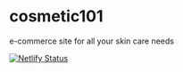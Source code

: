 # cosmetic101

e-commerce site for all your skin care needs

[![Netlify Status](https://api.netlify.com/api/v1/badges/1ee4467e-c7ae-46e5-ba57-5ce0078f1e28/deploy-status)](https://app.netlify.com/sites/cosmetic101/deploys)
